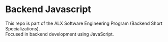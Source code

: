 # Backend Javascript

This repo is part of the ALX Software Engineering Program (Backend Short Specializations).
<br>
Focused in backend development using JavaScript.
